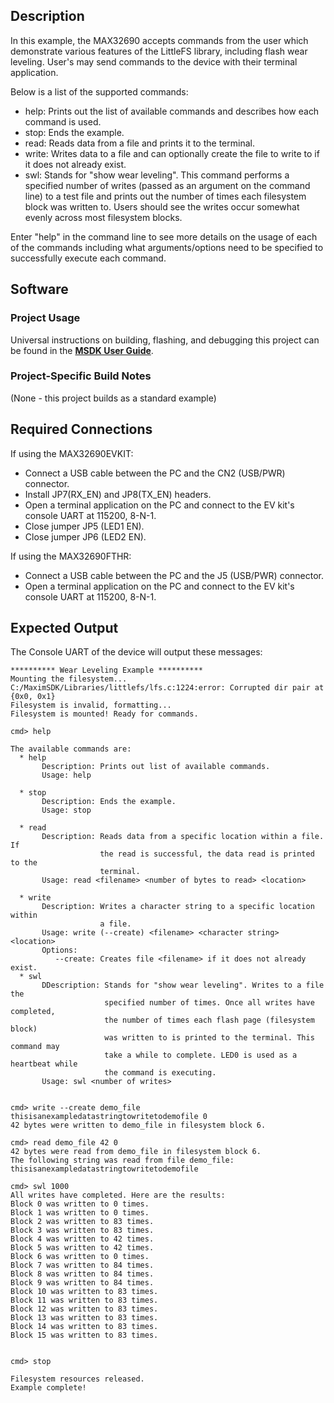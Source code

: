 ## Description

In this example, the MAX32690 accepts commands from the user which demonstrate various features of the LittleFS library, including flash wear leveling. User's may send commands to the device with their terminal application.

Below is a list of the supported commands:
* help: Prints out the list of available commands and describes how each command is used.
* stop: Ends the example.
* read: Reads data from a file and prints it to the terminal.
* write: Writes data to a file and can optionally create the file to write to if it does not already exist.
* swl: Stands for "show wear leveling". This command performs a specified number of writes (passed as an argument on the command line) to a test file and prints out the number of times each filesystem block was written to. Users should see the writes occur somewhat evenly across most filesystem blocks. 
	
Enter "help" in the command line to see more details on the usage of each of the commands including what arguments/options need to be specified to successfully execute each command.

## Software

### Project Usage

Universal instructions on building, flashing, and debugging this project can be found in the **[MSDK User Guide](https://analog-devices-msdk.github.io/msdk/USERGUIDE/)**.

### Project-Specific Build Notes

(None - this project builds as a standard example)

## Required Connections

If using the MAX32690EVKIT:
-   Connect a USB cable between the PC and the CN2 (USB/PWR) connector.
-   Install JP7(RX_EN) and JP8(TX_EN) headers.
-   Open a terminal application on the PC and connect to the EV kit's console UART at 115200, 8-N-1.
-   Close jumper JP5 (LED1 EN).
-   Close jumper JP6 (LED2 EN).

If using the MAX32690FTHR:
-   Connect a USB cable between the PC and the J5 (USB/PWR) connector.
-   Open a terminal application on the PC and connect to the EV kit's console UART at 115200, 8-N-1.

## Expected Output

The Console UART of the device will output these messages:

```
********** Wear Leveling Example **********
Mounting the filesystem...
C:/MaximSDK/Libraries/littlefs/lfs.c:1224:error: Corrupted dir pair at {0x0, 0x1}
Filesystem is invalid, formatting...
Filesystem is mounted! Ready for commands.

cmd> help

The available commands are:
  * help
       Description: Prints out list of available commands.
       Usage: help

  * stop
       Description: Ends the example.
       Usage: stop

  * read
       Description: Reads data from a specific location within a file. If
                    the read is successful, the data read is printed to the
                    terminal.
       Usage: read <filename> <number of bytes to read> <location>

  * write
       Description: Writes a character string to a specific location within
                    a file.
       Usage: write (--create) <filename> <character string> <location>
       Options:
          --create: Creates file <filename> if it does not already exist.
  * swl
       DDescription: Stands for "show wear leveling". Writes to a file the
                     specified number of times. Once all writes have completed,
                     the number of times each flash page (filesystem block)
                     was written to is printed to the terminal. This command may
                     take a while to complete. LED0 is used as a heartbeat while
                     the command is executing.
       Usage: swl <number of writes>


cmd> write --create demo_file thisisanexampledatastringtowritetodemofile 0
42 bytes were written to demo_file in filesystem block 6.

cmd> read demo_file 42 0
42 bytes were read from demo_file in filesystem block 6.
The following string was read from file demo_file:
thisisanexampledatastringtowritetodemofile

cmd> swl 1000
All writes have completed. Here are the results:
Block 0 was written to 0 times.
Block 1 was written to 0 times.
Block 2 was written to 83 times.
Block 3 was written to 83 times.
Block 4 was written to 42 times.
Block 5 was written to 42 times.
Block 6 was written to 0 times.
Block 7 was written to 84 times.
Block 8 was written to 84 times.
Block 9 was written to 84 times.
Block 10 was written to 83 times.
Block 11 was written to 83 times.
Block 12 was written to 83 times.
Block 13 was written to 83 times.
Block 14 was written to 83 times.
Block 15 was written to 83 times.


cmd> stop

Filesystem resources released.
Example complete!
```

